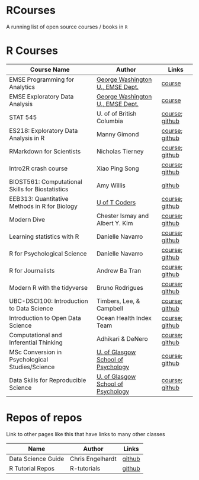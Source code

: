 # RCourses
A running list of open source courses / books in `R`

# R Courses

| Course Name | Author | Links |
| --- | --- | --- |
| EMSE Programming for Analytics | [George Washington U., EMSE Dept.](https://www.emse.seas.gwu.edu/) | [course](https://emse-p4a-gwu.github.io/) |
| EMSE Exploratory Data Analysis | [George Washington U., EMSE Dept.](https://www.emse.seas.gwu.edu/) | [course](https://emse-eda-gwu.github.io/) |
| STAT 545 | U. of of British Columbia | [course](http://stat545.com/); [github](https://github.com/STAT545-UBC) |
| ES218: Exploratory Data Analysis in R | Manny Gimond | [course](https://mgimond.github.io/ES218/index.html); [github](https://github.com/mgimond/ES218) |
| RMarkdown for Scientists | Nicholas Tierney | [course](https://rmd4sci.njtierney.com/); [github](https://github.com/njtierney/rmd4sci) |
| Intro2R crash course | Xiao Ping Song | [course](https://htmlpreview.github.io/?https://github.com/xp-song/Intro2R/blob/master/notes/1_R_environment_and_syntax.html); [github](https://github.com/xp-song/Intro2R) |
| BIOST561: Computational Skills for Biostatistics | Amy Willis | [github](https://github.com/adw96/biostat561) |
| EEB313: Quantitative Methods in R for Biology | [U of T Coders](https://uoftcoders.github.io/studyGroup/) | [course](https://uoftcoders.github.io/rcourse/index.html); [github](https://github.com/uoftcoders/rcourse) |
| Modern Dive | Chester Ismay and Albert Y. Kim | [course](https://moderndive.netlify.com/); [github](https://github.com/moderndive/moderndive_book) |
| Learning statistics with R | Danielle Navarro | [course](https://djnavarro.github.io/tidylsrbook/); [github](https://github.com/djnavarro/rbook) |
| R for Psychological Science | Danielle Navarro | [course](https://psyr.org/index.html); [github](https://github.com/djnavarro/psyr) |
| R for Journalists | Andrew Ba Tran | [course](http://learn.r-journalism.com/en/); [github](https://github.com/r-journalism) |
| Modern R with the tidyverse | Bruno Rodrigues | [course](https://b-rodrigues.github.io/modern_R/); [github](https://github.com/b-rodrigues/modern_R) |
| UBC-DSCI100: Introduction to Data Science | Timbers, Lee, & Campbell | [course](https://ubc-dsci.github.io/introduction-to-datascience/); [github](https://github.com/UBC-DSCI/introduction-to-datascience) |
| Introduction to Open Data Science | Ocean Health Index Team | [course](http://ohi-science.org/data-science-training/); [github](https://github.com/OHI-Science/data-science-training) |
| Computational and Inferential Thinking | Adhikari & DeNero | [course](https://www.inferentialthinking.com/chapters/intro); [github](https://github.com/data-8/textbook) |
| MSc Conversion in Psychological Studies/Science | [U. of Glasgow School of Psychology](https://psyteachr.github.io/) | [course](https://psyteachr.github.io/msc-conv-f2f/); [github](https://github.com/PsyTeachR/msc-conv-f2f) |
| Data Skills for Reproducible Science | [U. of Glasgow School of Psychology](https://psyteachr.github.io/) | [course](https://psyteachr.github.io/msc-data-skills/); [github](https://github.com/PsyTeachR/msc-data-skills) |

# Repos of repos

Link to other pages like this that have links to many other classes

| Name | Author | Links |
| --- | --- | --- |
| Data Science Guide | Chris Engelhardt | [github](https://github.com/Chris-Engelhardt/data_sci_guide) |
| R Tutorial Repos | R-tutorials | [github](https://github.com/R-tutorials) |
